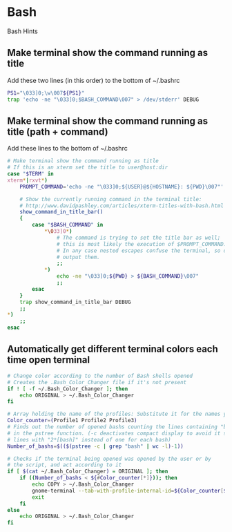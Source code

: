 # Bash
Bash Hints


## Make terminal show the command running as title
Add these two lines (in this order) to the bottom of ~/.bashrc
```bash
PS1="\033]0;\w\007${PS1}"
trap 'echo -ne "\033]0;$BASH_COMMAND\007" > /dev/stderr' DEBUG
```


## Make terminal show the command running as title (path + command)
Add these lines to the bottom of ~/.bashrc
```bash
# Make terminal show the command running as title
# If this is an xterm set the title to user@host:dir
case "$TERM" in
xterm*|rxvt*)
    PROMPT_COMMAND='echo -ne "\033]0;${USER}@${HOSTNAME}: ${PWD}\007"'

    # Show the currently running command in the terminal title:
    # http://www.davidpashley.com/articles/xterm-titles-with-bash.html
    show_command_in_title_bar()
    {
        case "$BASH_COMMAND" in
            *\033]0*)
                # The command is trying to set the title bar as well;
                # this is most likely the execution of $PROMPT_COMMAND.
                # In any case nested escapes confuse the terminal, so don't
                # output them.
                ;;
            *)
                echo -ne "\033]0;${PWD} > ${BASH_COMMAND}\007"
                ;;
        esac
    }
    trap show_command_in_title_bar DEBUG
    ;;
*)
    ;;
esac
```

## Automatically get different terminal colors each time open terminal
```bash
# Change color according to the number of Bash shells opened
# Creates the .Bash_Color_Changer file if it's not present
if ! [ -f ~/.Bash_Color_Changer ]; then
    echo ORIGINAL > ~/.Bash_Color_Changer
fi

# Array holding the name of the profiles: Substitute it for the names you're using
Color_counter=(Profile1 Profile2 Profile3)
# Finds out the number of opened bashs counting the lines containing "bash"
# in the pstree function. (-c deactivates compact display to avoid it showing
# lines with "2*[bash]" instead of one for each bash)
Number_of_bashs=$(($(pstree -c | grep "bash" | wc -l)-1))

# Checks if the terminal being opened was opened by the user or by
# the script, and act according to it
if [ $(cat ~/.Bash_Color_Changer) = ORIGINAL ]; then 
    if ((Number_of_bashs < ${#Color_counter[*]})); then
        echo COPY > ~/.Bash_Color_Changer
        gnome-terminal --tab-with-profile-internal-id=${Color_counter[${Number_of_bashs}]} 
        exit
    fi
else 
    echo ORIGINAL > ~/.Bash_Color_Changer
fi
```
